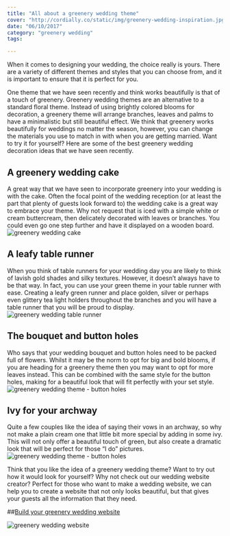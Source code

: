 ```yaml
---
title: "All about a greenery wedding theme"
cover: "http://cordially.co/static/img/greenery-wedding-inspiration.jpg"
date: "06/10/2017"
category: "greenery wedding"
tags:

---
```


When it comes to designing your wedding, the choice really is yours.
There are a variety of different themes and styles that you can choose from, and it is important to ensure that it is perfect for you.

One theme that we have seen recently and think works beautifully is that of a touch of greenery.
Greenery wedding themes are an alternative to a standard floral theme. Instead of using brightly colored blooms for decoration, a greenery theme will arrange branches, leaves and palms to have a minimalistic but still beautiful effect.
We think that greenery works beautifully for weddings no matter the season, however, you can change the materials you use to match in with when you are getting married.
Want to try it for yourself? Here are some of the best greenery wedding decoration ideas that we have seen recently.

## A greenery wedding cake

A great way that we have seen to incorporate greenery into your wedding is with the cake. Often the focal point of the wedding reception (or at least the part that plenty of guests look forward to) the wedding cake is a great way to embrace your theme. Why not request that is iced with a simple white or cream buttercream, then delicately decorated with leaves or branches. You could even go one step further and have it displayed on a wooden board.
![greenery wedding cake](http://cordially.co/static/img/Greenery-wedding-cake-ideas.jpg)

## A leafy table runner

When you think of table runners for your wedding day you are likely to think of lavish gold shades and silky textures. However, it doesn’t always have to be that way. In fact, you can use your green theme in your table runner with ease. Creating a leafy green runner and place golden, silver or perhaps even glittery tea light holders throughout the branches and you will have a table runner that you will be proud to display.
![greenery wedding table runner](http://cordially.co/static/img/Greenery-table-runner.jpg)

## The bouquet and button holes

Who says that your wedding bouquet and button holes need to be packed full of flowers. Whilst it may be the norm to opt for big and bold blooms, if you are heading for a greenery theme then you may want to opt for more leaves instead. This can be combined with the same style for the button holes, making for a beautiful look that will fit perfectly with your set style.
![greenery wedding theme - button holes](http://cordially.co/static/img/greenery-wedding-boutonnieres.jpg)


## Ivy for your archway

Quite a few couples like the idea of saying their vows in an archway, so why not make a plain cream one that little bit more special by adding in some ivy. This will not only offer a beautiful touch of green, but also create a dramatic look that will be perfect for those “I do” pictures.
![greenery wedding theme - button holes](http://cordially.co/static/img/greenery-wedding-arch.jpg)

Think that you like the idea of a greenery wedding theme? Want to try out how it would look for yourself? Why not check out our wedding website creator? Perfect for those who want to make a wedding website, we can help you to create a website that not only looks beautiful, but that gives your guests all the information that they need.

##[Build your greenery wedding website](https://app.cordially.co/template/greenery)

![greenery wedding website](http://cordially.co/static/img/greenery-wedding-website-template.jpg)
